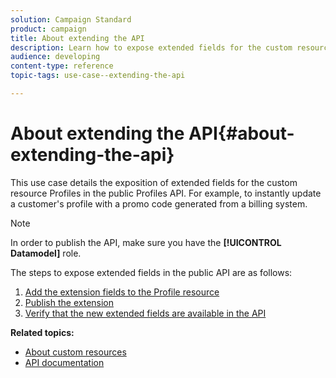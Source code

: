 ```yaml
---
solution: Campaign Standard
product: campaign
title: About extending the API
description: Learn how to expose extended fields for the custom resource Profiles in the public Profiles API.
audience: developing
content-type: reference
topic-tags: use-case--extending-the-api

---
```


# About extending the API{#about-extending-the-api}

This use case details the exposition of extended fields for the custom resource Profiles in the public Profiles API. For example, to instantly update a customer's profile with a promo code generated from a billing system.

>[!NOTE]
>
>In order to publish the API, make sure you have the **[!UICONTROL Datamodel]** role.

The steps to expose extended fields in the public API are as follows:

1. [Add the extension fields to the Profile resource](../../developing/using/step-1--add-extension-fields-to-the-profile-resource.md)
1. [Publish the extension](../../developing/using/step-2--publish-the-extension.md)
1. [Verify that the new extended fields are available in the API](../../developing/using/step-3--verify-the-extension.md)

**Related topics:**

* [About custom resources](../../developing/using/data-model-concepts.md)
* [API documentation](../../api/using/get-started-apis.md)
